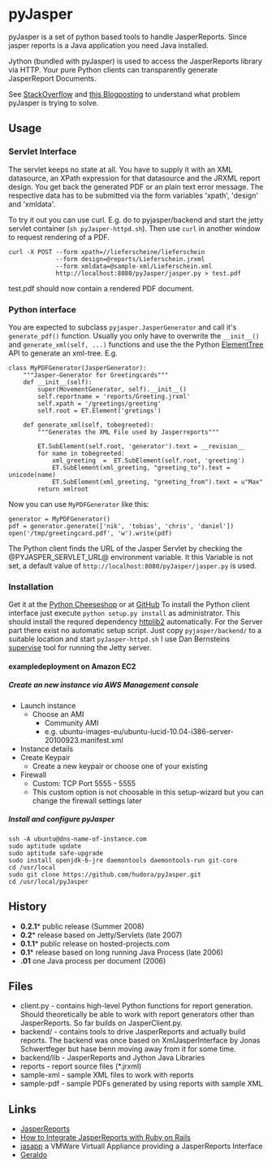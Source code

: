 # pyJasper

pyJasper is a set of python based tools to handle JasperReports.
Since jasper reports is a Java application you need Java installed.

Jython (bundled with pyJasper) is used to access the JasperReports
library via HTTP. Your pure Python clients can transparently generate
JasperReport Documents.

See [StackOverflow](http://stackoverflow.com/questions/458340/is-there-a-better-layout-language-than-html-for-printing/459352#459352) and [this Blogposting](http://blogs.23.nu/c0re/2008/07/antville-18473/) to understand what problem pyJasper is trying to solve.

## Usage

### Servlet Interface

The servlet keeps no state at all. You have to supply it with an XML datasource, an XPath expression for that datasource and the JRXML report design. You get back the generated PDF or an plain text error message. The respective data has to be submitted via the form variables 'xpath', 'design' and 'xmldata'.

To try it out you can use curl. E.g. do to pyjasper/backend and start the jetty servlet container (`sh pyJasper-httpd.sh`). Then use  `curl` in another window to request rendering of a PDF.

    curl -X POST --form xpath=//lieferscheine/lieferschein 
                 --form design=@reports/Lieferschein.jrxml 
                 --form xmldata=@sample-xml/Lieferschein.xml 
                 http://localhost:8080/pyJasper/jasper.py > test.pdf

test.pdf should now contain a rendered PDF document.

### Python interface

You are expected to subclass `pyjasper.JasperGenerator` and call it's `generate_pdf()` function. Usually you only have to overwrite the `__init__()` and `generate_xml(self, ...)` functions and use the the Python [ElementTree](http://docs.python.org/lib/module-xml.etree.ElementTree.html) API to generate an xml-tree. E.g.

    class MyPDFGenerator(JasperGenerator):
        """Jasper-Generator for Greetingcards"""
        def __init__(self):
            super(MovementGenerator, self).__init__()
            self.reportname = 'reports/Greeting.jrxml'
            self.xpath = '/greetings/greeting'
            self.root = ET.Element('gretings') 
    
        def generate_xml(self, tobegreeted):
            """Generates the XML File used by Jasperreports"""
            
            ET.SubElement(self.root, 'generator').text = __revision__
            for name in tobegreeted:
                xml_greeting  =  ET.SubElement(self.root, 'greeting')
                ET.SubElement(xml_greeting, "greeting_to").text = unicode(name)
                ET.SubElement(xml_greeting, "greeting_from").text = u"Max"
            return xmlroot

Now you can use `MyPDFGenerator` like this:

    generator = MyPDFGenerator()
    pdf = generator.generate(['nik', 'tobias', 'chris', 'daniel'])
    open('/tmp/greetingcard.pdf', 'w').write(pdf)

The Python client finds the URL of the Jasper Servlet by checking the @PYJASPER_SERVLET_URL@ environment variable. It this Variable is not set, a default value of `http://localhost:8080/pyJasper/jasper.py` is used.

### Installation

Get it at the [Python Cheeseshop](http://pypi.python.org/pypi/pyJasper) or at [GitHub](http://github.com/hudora/pyJasper)
To install the Python client interface  just execute `python setup.py install` as administrator. This should install the requred dependency [httplib2](http://code.google.com/p/httplib2/) automatically. For the Server part there exist no automatic setup script. Just copy `pyjasper/backend/`  to a suitable location and start `pyJasper-httpd.sh` I use Dan Bernsteins [supervise](http://cr.yp.to/daemontools/supervise.html) tool for running the Jetty server.

#### exampledeployment on Amazon EC2

##### Create an new instance via AWS Management console

* Launch instance
  * Choose an AMI
    * Community AMI
    * e.g. ubuntu-images-eu/ubuntu-lucid-10.04-i386-server-20100923.manifest.xml
* Instance details
* Create Keypair
  * Create a new keypair or choose one of your existing
* Firewall
  * Custom: TCP Port 5555 - 5555
  * This custom option is not choosable in this setup-wizard but you can change the firewall settings later

##### Install and configure pyJasper

    ssh -A ubuntu@dns-name-of-instance.com
    sudo aptitude update
    sudo aptitude safe-upgrade
    sudo install openjdk-6-jre daemontools daemontools-run git-core
    cd /usr/local
    sudo git clone https://github.com/hudora/pyJasper.git
    cd /usr/local/pyJasper

## History

* **0.2.1*** public release (Summer 2008)
* **0.2*** release based on Jetty/Servlets (late 2007)
* **0.1.1*** public release on hosted-projects.com
* **0.1*** release based on long running Java Process (late 2006)
* **.01** one Java process per document (2006)

## Files

* client.py                      - contains high-level Python functions for report generation. Should theoretically be able to work with report generators other than JasperReports. So far builds on JasperClient.py.
* backend/                       - contains tools to drive JasperReports and actually build reports. The backend was once based on XmlJasperInterface by Jonas Schwertfeger but hase benn moving away from it for some time.
* backend/lib                    - JasperReports and Jython Java Libraries
* reports                        - report source files (*.jrxml)
* sample-xml                     - sample XML files to work with reports
* sample-pdf                     - sample PDFs generated by using reports with sample XML

## Links

* [JasperReports](http://en.wikipedia.org/wiki/JasperReports)
* [How to Integrate JasperReports with Ruby on Rails](http://wiki.rubyonrails.org/rails/pages/howtointegratejasperreports)
* [jasapp](http://www.vmware.com/appliances/directory/311) a VMWare Virtuall Appliance providing a JasperReports Interface
* [Geraldo](http://geraldo.sourceforge.net/)
